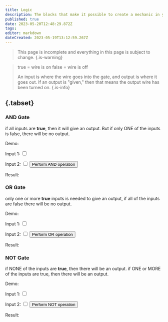 ```yaml
---
title: Logic
description: The blocks that make it possible to create a mechanic in your world
published: true
date: 2023-05-20T12:48:29.872Z
tags: 
editor: markdown
dateCreated: 2023-05-19T13:12:59.267Z
---
```


> This page is incomplete and everything in this page is subject to change.
{.is-warning}

> true = wire is on
> false = wire is off
> 
> An input is where the wire goes into the gate, and output is where it goes out. If an output is "given," then that means the output wire has been turned on.
{.is-info}

## {.tabset}

### AND Gate
if all inputs are **true**, then it will give an output. But if only ONE of the inputs is false, there will be no output.

Demo:
<div class="input-container">
<label for="AND_input1">Input 1:</label> <input type="checkbox" id="AND_input1" class="input">
  
<label for="AND_input2">Input 2:</label> <input type="checkbox" id="AND_input2" class="input">
<button id="performANDButton" class="button">Perform AND operation</button>
<p id="AND_result">Result:</p>
</div>
 
### OR Gate
only one or more **true** inputs is needed to give an output, if all of the inputs are false there will be no output.

Demo:
<div class="input-container">
<label for="OR_input1">Input 1:</label> <input type="checkbox" id="OR_input1" class="input">
  
<label for="OR_input2">Input 2:</label> <input type="checkbox" id="OR_input2" class="input">
<button id="performORButton" class="button">Perform OR operation</button>
<p id="OR_result">Result:</p>
</div>

### NOT Gate
if NONE of the inputs are **true**, then there will be an output. if ONE or MORE of the inputs are true, then there will be an output.

Demo:
<div class="input-container">
<label for="NOT_input1">Input 1:</label> <input type="checkbox" id="NOT_input1" class="input">
  
<label for="NOT_input2">Input 2:</label> <input type="checkbox" id="NOT_input2" class="input">
<button id="performNOTButton" class="button">Perform NOT operation</button>
<p id="NOT_result">Result:</p>
</div>